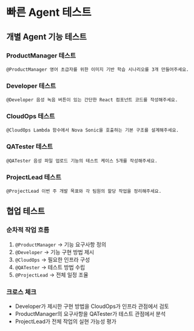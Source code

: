 # 빠른 Agent 테스트

## 개별 Agent 기능 테스트

### ProductManager 테스트
```
@ProductManager 영어 초급자를 위한 이미지 기반 학습 시나리오를 3개 만들어주세요.
```

### Developer 테스트  
```
@Developer 음성 녹음 버튼이 있는 간단한 React 컴포넌트 코드를 작성해주세요.
```

### CloudOps 테스트
```
@CloudOps Lambda 함수에서 Nova Sonic을 호출하는 기본 구조를 설계해주세요.
```

### QATester 테스트
```
@QATester 음성 파일 업로드 기능의 테스트 케이스 5개를 작성해주세요.
```

### ProjectLead 테스트
```
@ProjectLead 이번 주 개발 목표와 각 팀원의 할당 작업을 정리해주세요.
```

## 협업 테스트

### 순차적 작업 흐름
1. `@ProductManager` → 기능 요구사항 정의
2. `@Developer` → 기능 구현 방법 제시  
3. `@CloudOps` → 필요한 인프라 구성
4. `@QATester` → 테스트 방법 수립
5. `@ProjectLead` → 전체 일정 조율

### 크로스 체크
- Developer가 제시한 구현 방법을 CloudOps가 인프라 관점에서 검토
- ProductManager의 요구사항을 QATester가 테스트 관점에서 분석
- ProjectLead가 전체 작업의 실현 가능성 평가